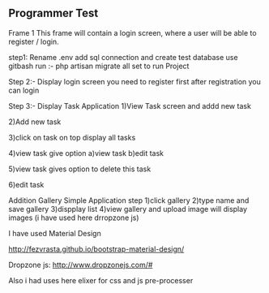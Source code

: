 ## Programmer Test
Frame 1
This frame will contain a login screen, where a user will be able to register / login.

step1:
Rename .env add sql connection and create test database
use gitbash run :- php artisan migrate
all set to run Project

Step 2:-
Display login screen you need to register first
after registration you can login
 

Step 3:-
Display Task Application 
1)View Task screen and addd new task

2)Add new task

3)click on task on top display all tasks

4)view task give option 
 a)view task b)edit task

5)view task gives option to delete this task

6)edit task 

Addition Gallery Simple Application
step
1)click gallery
2)type name and save gallery
3)dispplay list 
4)view gallery and upload image will display images (i have used here drropzone js)


I have used Material Design

http://fezvrasta.github.io/bootstrap-material-design/

Dropzone js:
http://www.dropzonejs.com/#

Also i had uses here elixer for css and js pre-processer




